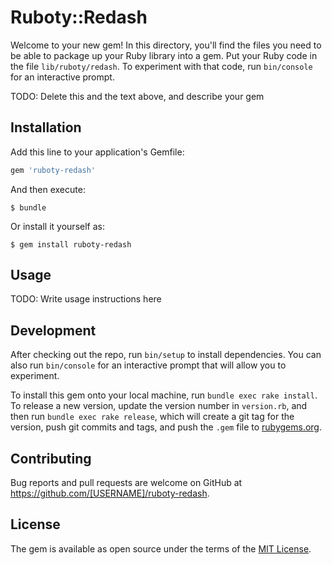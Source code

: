 # Ruboty::Redash

Welcome to your new gem! In this directory, you'll find the files you need to be able to package up your Ruby library into a gem. Put your Ruby code in the file `lib/ruboty/redash`. To experiment with that code, run `bin/console` for an interactive prompt.

TODO: Delete this and the text above, and describe your gem

## Installation

Add this line to your application's Gemfile:

```ruby
gem 'ruboty-redash'
```

And then execute:

    $ bundle

Or install it yourself as:

    $ gem install ruboty-redash

## Usage

TODO: Write usage instructions here

## Development

After checking out the repo, run `bin/setup` to install dependencies. You can also run `bin/console` for an interactive prompt that will allow you to experiment.

To install this gem onto your local machine, run `bundle exec rake install`. To release a new version, update the version number in `version.rb`, and then run `bundle exec rake release`, which will create a git tag for the version, push git commits and tags, and push the `.gem` file to [rubygems.org](https://rubygems.org).

## Contributing

Bug reports and pull requests are welcome on GitHub at https://github.com/[USERNAME]/ruboty-redash.

## License

The gem is available as open source under the terms of the [MIT License](https://opensource.org/licenses/MIT).
